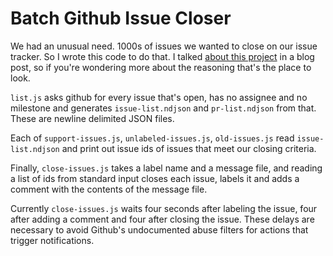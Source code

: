# Batch Github Issue Closer

We had an unusual need.  1000s of issues we wanted to close on our issue
tracker.  So I wrote this code to do that. I talked [about this project](http://blog.npmjs.org/post/161832149430/npm-the-npm-github-issue-tracker-and-you) in a blog post, so if you're wondering more about the reasoning that's the place to look.

`list.js` asks github for every issue that's open, has no assignee and no
milestone and generates `issue-list.ndjson` and `pr-list.ndjson` from that. 
These are newline delimited JSON files.

Each of `support-issues.js`, `unlabeled-issues.js`, `old-issues.js` read
`issue-list.ndjson` and print out issue ids of issues that meet our closing
criteria.

Finally, `close-issues.js` takes a label name and a message file, and reading a
list of ids from standard input closes each issue, labels it and adds a
comment with the contents of the message file.

Currently `close-issues.js` waits four seconds after labeling the issue,
four after adding a comment and four after closing the issue.  These delays
are necessary to avoid Github's undocumented abuse filters for actions that
trigger notifications.
